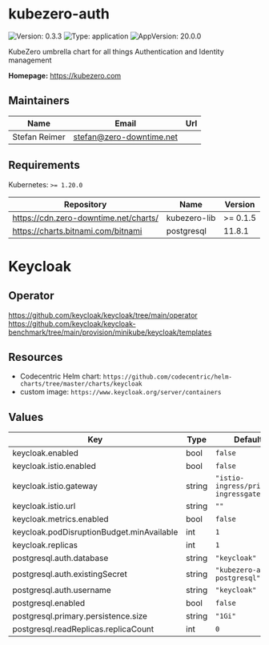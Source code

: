 # kubezero-auth

![Version: 0.3.3](https://img.shields.io/badge/Version-0.3.3-informational?style=flat-square) ![Type: application](https://img.shields.io/badge/Type-application-informational?style=flat-square) ![AppVersion: 20.0.0](https://img.shields.io/badge/AppVersion-20.0.0-informational?style=flat-square)

KubeZero umbrella chart for all things Authentication and Identity management

**Homepage:** <https://kubezero.com>

## Maintainers

| Name | Email | Url |
| ---- | ------ | --- |
| Stefan Reimer | <stefan@zero-downtime.net> |  |

## Requirements

Kubernetes: `>= 1.20.0`

| Repository | Name | Version |
|------------|------|---------|
| https://cdn.zero-downtime.net/charts/ | kubezero-lib | >= 0.1.5 |
| https://charts.bitnami.com/bitnami | postgresql | 11.8.1 |

# Keycloak
   
## Operator

https://github.com/keycloak/keycloak/tree/main/operator
https://github.com/keycloak/keycloak-benchmark/tree/main/provision/minikube/keycloak/templates

## Resources

- Codecentric Helm chart: `https://github.com/codecentric/helm-charts/tree/master/charts/keycloak`
- custom image: `https://www.keycloak.org/server/containers`
   
## Values

| Key | Type | Default | Description |
|-----|------|---------|-------------|
| keycloak.enabled | bool | `false` |  |
| keycloak.istio.enabled | bool | `false` |  |
| keycloak.istio.gateway | string | `"istio-ingress/private-ingressgateway"` |  |
| keycloak.istio.url | string | `""` |  |
| keycloak.metrics.enabled | bool | `false` |  |
| keycloak.podDisruptionBudget.minAvailable | int | `1` |  |
| keycloak.replicas | int | `1` |  |
| postgresql.auth.database | string | `"keycloak"` |  |
| postgresql.auth.existingSecret | string | `"kubezero-auth-postgresql"` |  |
| postgresql.auth.username | string | `"keycloak"` |  |
| postgresql.enabled | bool | `false` |  |
| postgresql.primary.persistence.size | string | `"1Gi"` |  |
| postgresql.readReplicas.replicaCount | int | `0` |  |
